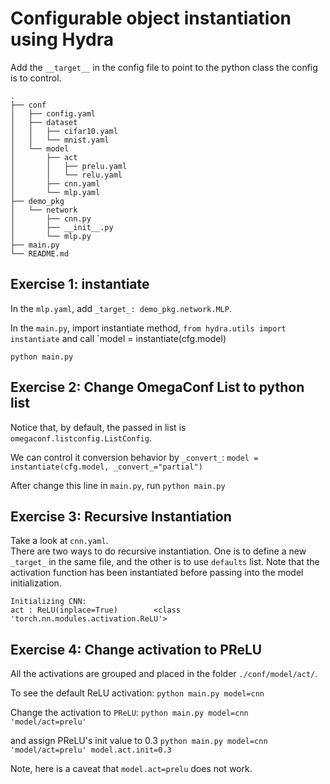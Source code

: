# Configurable object instantiation using Hydra

Add the `__target__` in the config file to point to the python class the config is to control.

```
.
├── conf
│   ├── config.yaml
│   ├── dataset
│   │   ├── cifar10.yaml
│   │   └── mnist.yaml
│   └── model
│       ├── act
│       │   ├── prelu.yaml
│       │   └── relu.yaml
│       ├── cnn.yaml
│       └── mlp.yaml
├── demo_pkg
│   └── network
│       ├── cnn.py
│       ├── __init__.py
│       └── mlp.py
├── main.py
└── README.md
```

## Exercise 1: instantiate

In the `mlp.yaml`, add `_target_: demo_pkg.network.MLP`. 

In the `main.py`, import instantiate method, 
`from hydra.utils import instantiate`  and call
`model = instantiate(cfg.model)

`python main.py `

## Exercise 2: Change OmegaConf List to python list

Notice that, by default, the passed in list is `omegaconf.listconfig.ListConfig`.

We can control it conversion behavior by `_convert_`: 
`model = instantiate(cfg.model, _convert_="partial")`

After change this line in `main.py`, run `python main.py`

## Exercise 3: Recursive Instantiation 

Take a look at `cnn.yaml`.  
There are two ways to do recursive instantiation.
One is to define a new `_target_` in the same file, and the other is to use
`defaults` list.
Note that the activation function has been instantiated before passing into the model initialization.

```
Initializing CNN:
act : ReLU(inplace=True)        <class 'torch.nn.modules.activation.ReLU'>
```

## Exercise 4: Change activation to PReLU

All the activations are grouped and placed in the folder `./conf/model/act/`.

To see the default ReLU activation:
`python main.py model=cnn`

Change the activation to `PReLU`:
`python main.py model=cnn 'model/act=prelu'`

and assign PReLU's init value to 0.3
`python main.py model=cnn 'model/act=prelu' model.act.init=0.3`

Note, here is a caveat that `model.act=prelu` does not work.
